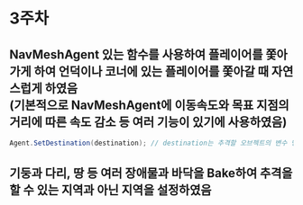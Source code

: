 # 3주차

## NavMeshAgent 있는 함수를 사용하여 플레이어를 쫓아가게 하여 언덕이나 코너에 있는 플레이어를 쫓아갈 때 자연스럽게 하였음 </br> (기본적으로 NavMeshAgent에 이동속도와 목표 지점의 거리에 따른 속도 감소 등 여러 기능이 있기에 사용하였음)

```cs
Agent.SetDestination(destination); // destination는 추격할 오브젝트의 변수 명
```
## 기둥과 다리, 땅 등 여러 장애물과 바닥을 Bake하여 추격을 할 수 있는 지역과 아닌 지역을 설정하였음

